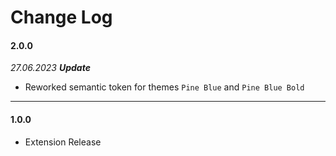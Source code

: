 # Change Log

#### **2.0.0**

*27.06.2023 **Update*** 
- Reworked semantic token for themes `Pine Blue` and `Pine Blue Bold`

---

#### **1.0.0**
- Extension Release